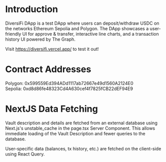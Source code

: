 # Introduction

DiversiFi DApp is a test DApp where users can deposit/withdraw USDC on the networks Ethereum Sepolia and Polygon. The DApp showcases a user-friendly UI for approve & transfer, interactive line charts, and a transaction history UI powered by The Graph.

Visit https://diversifi.vercel.app/ to test it out!

# Contract Addresses

Polygon: 0x599559Ed394ADd1117ab72667e49d1560A2124E0<br>
Sepolia: 0xd8d86fe48323Cd4A630cef4f7825fCB22dEF94E9

# NextJS Data Fetching

Vault description and details are fetched from an external database using Next.js's unstable_cache in the page.tsx Server Component. This allows immediate loading of the Vault Description and fewer queries to the database.

User-specific data (balances, tx history, etc.) are fetched on the client-side using React Query.

